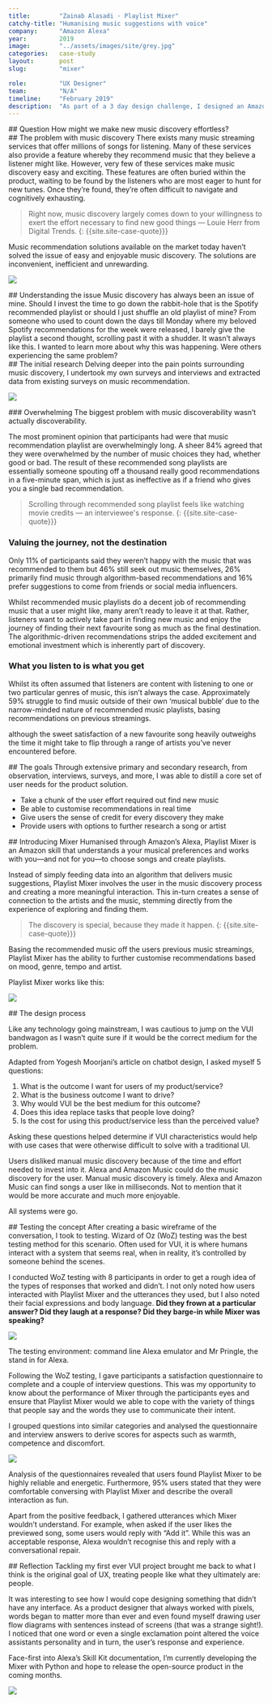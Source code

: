 ```yaml
---
title:        "Zainab Alasadi · Playlist Mixer"
catchy-title: "Humanising music suggestions with voice"
company:      "Amazon Alexa"
year:         2019
image:        "../assets/images/site/grey.jpg"
categories:   case-study
layout:       post
slug:         "mixer"

role:         "UX Designer"
team:         "N/A"
timeline:     "February 2019"
description:  "As part of a 3 day design challenge, I designed an Amazon Alexa extension, Playlist Mixer that takes the knowledge base from a users Amazon Music account and humanises music suggestions through Alexa, creating an effortless music discovery experience and effectively closing the gap between the two native Amazon products."
---
```


<div class="{{ site.site-case-margin }} {{ site.site-case-break }}" markdown="1">
## Question
How might we make new music discovery effortless?
</div>

<div class="{{ site.site-case-margin }}" markdown="1">
## The problem with music discovery
There exists many music streaming services that offer millions of songs for listening. Many of these services also provide a feature whereby they recommend music that they believe a listener might like. However, very few of these services make music discovery easy and exciting. These features are often buried within the product, waiting to be found by the listeners who are most eager to hunt for new tunes. Once they’re found, they’re often difficult to navigate and cognitively exhausting.

> Right now, music discovery largely comes down to your willingness to exert the effort necessary to find new good things — Louie Herr from Digital Trends.
{: {{site.site-case-quote}}}

Music recommendation solutions available on the market today haven’t solved the issue of easy and enjoyable music discovery. The solutions are inconvenient, inefficient and unrewarding.
</div>

![](../assets/images/site/grey.jpg)

<div class="{{ site.site-case-margin }} {{ site.site-case-break }}" markdown="1">
## Understanding the issue
Music discovery has always been an issue of mine. Should I invest the time to go down the rabbit-hole that is the Spotify recommended playlist or should I just shuffle an old playlist of mine? From someone who used to count down the days till Monday where my beloved Spotify recommendations for the week were released, I barely give the playlist a second thought, scrolling past it with a shudder. It wasn’t always like this. I wanted to learn more about why this was happening. Were others experiencing the same problem?
</div>

<div class="{{ site.site-case-margin }}" markdown="1">
## The initial research
Delving deeper into the pain points surrounding music discovery,  I undertook my own surveys and interviews and extracted data from existing surveys on music recommendation.
</div>

![](../assets/images/site/grey.jpg)

<div class="{{ site.site-case-margin }} {{ site.site-case-break }}" markdown="1">
### Overwhelming
The biggest problem with music discoverability wasn’t actually discoverability. 

The most prominent opinion that participants had were that music recommendation playlist are overwhelmingly long. A sheer 84% agreed that they were overwhelmed by the number of music choices they had, whether good or bad. The result of these recommended song playlists are essentially someone spouting off a thousand really good recommendations in a five-minute span, which is just as ineffective as if a friend who gives you a single bad recommendation. 

> Scrolling through recommended song playlist feels like watching movie credits — an interviewee's response.
{: {{site.site-case-quote}}}

### Valuing the journey, not the destination
Only 11% of participants said they weren’t happy with the music that was recommended to them but 46% still seek out music themselves, 26% primarily find music through algorithm-based recommendations and 16% prefer suggestions to come from friends or social media influencers.

Whilst recommended music playlists do a decent job of recommending music that a user might like, many aren’t ready to leave it at that. Rather, listeners want to actively take part in finding new music and enjoy the journey of finding their next favourite song as much as the final destination. The algorithmic-driven recommendations strips the added excitement and emotional investment which is inherently part of discovery.

### What you listen to is what you get
Whilst its often assumed that listeners are content with listening to one or two particular genres of music, this isn’t always the case. Approximately 59% struggle to find music outside of their own ‘musical bubble’ due to the narrow-minded nature of recommended music playlists, basing recommendations on previous streamings. 

although the sweet satisfaction of a new favourite song heavily outweighs the time it might take to flip through a range of artists you’ve never encountered before.
</div>

<div class="{{ site.site-case-margin }} {{ site.site-case-break }}" markdown="1">
## The goals
Through extensive primary and secondary research, from observation, interviews, surveys, and more, I was able to distill a core set of user needs for the product solution.

- Take a chunk of the user effort required out find new music
- Be able to customise recommendations in real time
- Give users the sense of credit for every discovery they make
- Provide users with options to further research a song or artist
</div>

<div class="{{ site.site-case-margin }} {{ site.site-case-break }}" markdown="1">
## Introducing Mixer
Humanised through Amazon’s Alexa, Playlist Mixer is an Amazon skill that understands a your musical preferences and works with you—and not for you—to choose songs and create playlists.

Instead of simply feeding data into an algorithm that delivers music suggestions, Playlist Mixer involves the user in the music discovery process and creating a more meaningful interaction. This in-turn creates a sense of connection to the artists and the music, stemming directly from the experience of exploring and finding them. 

> The discovery is special, because they made it happen.
{: {{site.site-case-quote}}}

Basing the recommended music off the users previous music streamings, Playlist Mixer has the ability to further customise recommendations based on mood, genre, tempo and artist.

Playlist Mixer works like this:
</div>

![](../assets/images/site/grey.jpg)

<div class="{{ site.site-case-margin }} {{ site.site-case-break }}" markdown="1">
## The design process




Like any technology going mainstream, I was cautious to jump on the VUI bandwagon as I wasn’t quite sure if it would be the correct medium for the problem. 
 
Adapted from Yogesh Moorjani’s article on chatbot design, I asked myself 5 questions:

1. What is the outcome I want for users of my product/service?
2. What is the business outcome I want to drive?
3. Why would VUI be the best medium for this outcome?
4. Does this idea replace tasks that people love doing?
5. Is the cost for using this product/service less than the perceived value?

Asking these questions helped determine if VUI characteristics would help with use cases that were otherwise difficult to solve with a traditional UI.

Users disliked manual music discovery because of the time and effort needed to invest into it. Alexa and Amazon Music could do the music discovery for the user. Manual music discovery is timely. Alexa and Amazon Music can find songs a user like in milliseconds. Not to mention that it would be more accurate and much more enjoyable.

All systems were go.
</div>

<div class="{{ site.site-case-margin }}" markdown="1">
## Testing the concept
After creating a basic wireframe of the conversation, I took to testing. Wizard of Oz (WoZ) testing was the best testing method for this scenario. Often used for VUI, it is where humans interact with a system that seems real, when in reality, it’s controlled by someone behind the scenes.

I conducted WoZ testing with 8 participants in order to get a rough idea of the types of responses that worked and didn’t. I not only noted how users interacted with Playlist Mixer and the utterances they used, but I also noted their facial expressions and body language. **Did they frown at a particular answer? Did they laugh at a response? Did they barge-in while Mixer was speaking?**
</div>

<div class="{{ site.site-case-break }}" markdown="0">
   <img class="cap" src="../assets/images/oscar/oscar_old.jpg">
   <p class="caption light">The testing environment: command line Alexa emulator and Mr Pringle, the stand in for Alexa.</p>
</div>

<div class="{{ site.site-case-margin }}" markdown="1">
Following the WoZ testing, I gave participants a satisfaction questionnaire to complete and a couple of interview questions. This was my opportunity to know about the performance of Mixer through the participants eyes and ensure that Playlist Mixer would we able to cope with the variety of things that people say and the words they use to communicate their intent.

I grouped questions into similar categories and analysed the questionnaire and interview answers to derive scores for aspects such as warmth, competence and discomfort.  
</div>

![](../assets/images/site/grey.jpg)

<div class="{{ site.site-case-margin }} {{ site.site-case-break }}" markdown="1">
Analysis of the questionnaires revealed that users found Playlist Mixer to be highly reliable and energetic. Furthermore, 95% users stated that they were comfortable conversing with Playlist Mixer and describe the overall interaction as fun.

Apart from the positive feedback, I gathered utterances which Mixer wouldn’t understand. For example, when asked if the user likes the previewed song, some users would reply with “Add it”. While this was an acceptable response, Alexa wouldn’t recognise this and reply with a conversational repair.
</div>

<div class="{{ site.site-case-margin }}" markdown="1">
## Reflection
Tackling my first ever VUI project brought me back to what I think is the original goal of UX, treating people like what they ultimately are: people.

It was interesting to see how I would cope designing something that didn’t have any interface. As a product designer that always worked with pixels, words began to matter more than ever and even found myself drawing user flow diagrams with sentences instead of screens (that was a strange sight!). I noticed that one word or even a single exclamation point altered the voice assistants personality and in turn, the user’s response and experience.

Face-first into Alexa’s Skill Kit documentation, I’m currently developing the Mixer with Python and hope to release the open-source product in the coming months.
</div>

![](../assets/images/site/grey.jpg)
